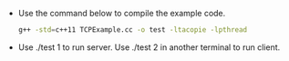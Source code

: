 - Use the command below to compile the example code.

  ```bash
  g++ -std=c++11 TCPExample.cc -o test -ltacopie -lpthread
  ```

- Use ./test 1 to run server. Use ./test 2 in another terminal to run client.